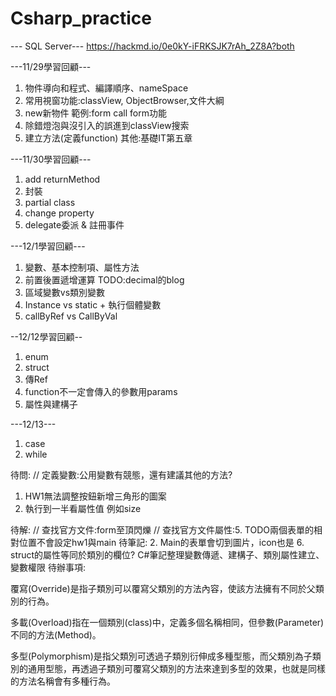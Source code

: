 # Csharp_practice

--- SQL Server---
https://hackmd.io/0e0kY-iFRKSJK7rAh_2Z8A?both

---11/29學習回顧---
1. 物件導向和程式、編譯順序、nameSpace
2. 常用視窗功能:classView, ObjectBrowser,文件大綱
3. new新物件 範例:form call form功能
4. 除錯燈泡與沒引入的誤進到classView搜索
5. 建立方法(定義function)
其他:基礎IT第五章

---11/30學習回顧---
1. add returnMethod
2. 封裝
3. partial class
4. change property
5. delegate委派 & 註冊事件


---12/1學習回顧---
1. 變數、基本控制項、屬性方法
2. 前置後置遞增運算
TODO:decimal的blog
3. 區域變數vs類別變數
4. Instance vs static + 執行個體變數
5. callByRef vs CallByVal

--12/12學習回顧--
1. enum
2. struct
3. 傳Ref
4. function不一定會傳入的參數用params
5. 屬性與建構子


---12/13---
1. case
2. while



待問:
// 定義變數:公用變數有競態，還有建議其他的方法?
1. HW1無法調整按鈕新增三角形的圖案
4. 執行到一半看屬性值 例如size


待解:
// 查找官方文件:form至頂閃爍
// 查找官方文件屬性:5. TODO兩個表單的相對位置不會設定hw1與main
待筆記:
2. Main的表單會切到圖片，icon也是
6. struct的屬性等同於類別的欄位?
C#筆記整理變數傳遞、建構子、類別屬性建立、變數權限
待辦事項:



覆寫(Override)是指子類別可以覆寫父類別的方法內容，使該方法擁有不同於父類別的行為。

多載(Overload)指在一個類別(class)中，定義多個名稱相同，但參數(Parameter)不同的方法(Method)。

多型(Polymorphism)是指父類別可透過子類別衍伸成多種型態，而父類別為子類別的通用型態，再透過子類別可覆寫父類別的方法來達到多型的效果，也就是同樣的方法名稱會有多種行為。


